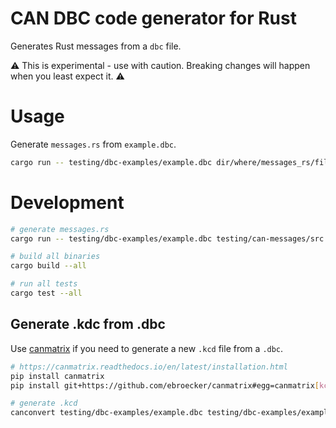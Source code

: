 # CAN DBC code generator for Rust

Generates Rust messages from a `dbc` file.

⚠️ This is experimental - use with caution. Breaking changes will happen when you least expect it. ⚠️

# Usage

Generate `messages.rs` from `example.dbc`.
```bash
cargo run -- testing/dbc-examples/example.dbc dir/where/messages_rs/file/is/written
```

# Development

```bash
# generate messages.rs
cargo run -- testing/dbc-examples/example.dbc testing/can-messages/src

# build all binaries
cargo build --all

# run all tests
cargo test --all
```

## Generate .kdc from .dbc

Use [canmatrix](https://github.com/ebroecker/canmatrix) if you need to generate a new `.kcd` file from a `.dbc`.

```bash
# https://canmatrix.readthedocs.io/en/latest/installation.html
pip install canmatrix
pip install git+https://github.com/ebroecker/canmatrix#egg=canmatrix[kcd]

# generate .kcd
canconvert testing/dbc-examples/example.dbc testing/dbc-examples/example.kcd
```
